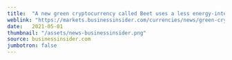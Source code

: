 ```yaml
---
title:  "A new green cryptocurrency called Beet uses a less energy-intensive method of minting new coins."
weblink: "https://markets.businessinsider.com/currencies/news/green-cryptocurrency-beet-less-energy-intensive-bitcoin-crypto-ethereum-altcoins-2021-4-1030373374"
date:   2021-05-01
thumbnail: "/assets/news-businessinsider.png"
source: businessinsider.com
jumbotron: false
---
```

